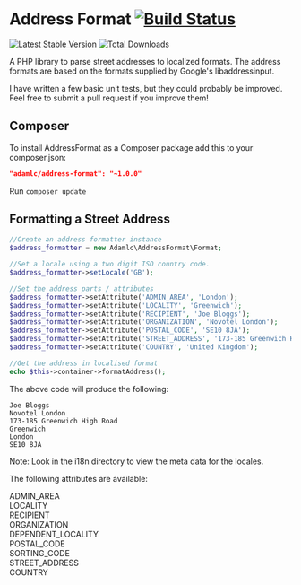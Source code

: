 Address Format [![Build Status](https://travis-ci.org/adamlc/AddressFormat.png?branch=master)](https://travis-ci.org/adamlc/AddressFormat)
=============
[![Latest Stable Version](https://poser.pugx.org/adamlc/address-format/v/stable.png)](https://packagist.org/packages/adamlc/address-format) [![Total Downloads](https://poser.pugx.org/adamlc/address-format/downloads.png)](https://packagist.org/packages/adamlc/address-format)

A PHP library to parse street addresses to localized formats. The address formats are based on the formats supplied by Google's libaddressinput.

I have written a few basic unit tests, but they could probably be improved. Feel free to submit a pull request if you improve them!


## Composer

To install AddressFormat as a Composer package add this to your composer.json:

```json
"adamlc/address-format": "~1.0.0"
```

Run `composer update`


## Formatting a Street Address

```php
//Create an address formatter instance
$address_formatter = new Adamlc\AddressFormat\Format;

//Set a locale using a two digit ISO country code.
$address_formatter->setLocale('GB');

//Set the address parts / attributes
$address_formatter->setAttribute('ADMIN_AREA', 'London');
$address_formatter->setAttribute('LOCALITY', 'Greenwich');
$address_formatter->setAttribute('RECIPIENT', 'Joe Bloggs');
$address_formatter->setAttribute('ORGANIZATION', 'Novotel London');
$address_formatter->setAttribute('POSTAL_CODE', 'SE10 8JA');
$address_formatter->setAttribute('STREET_ADDRESS', '173-185 Greenwich High Road');
$address_formatter->setAttribute('COUNTRY', 'United Kingdom');

//Get the address in localised format
echo $this->container->formatAddress();
```


The above code will produce the following:

```
Joe Bloggs
Novotel London
173-185 Greenwich High Road
Greenwich
London
SE10 8JA
```


Note: Look in the i18n directory to view the meta data for the locales.


The following attributes are available:

ADMIN_AREA  
LOCALITY  
RECIPIENT  
ORGANIZATION  
DEPENDENT_LOCALITY  
POSTAL_CODE  
SORTING_CODE  
STREET_ADDRESS  
COUNTRY  